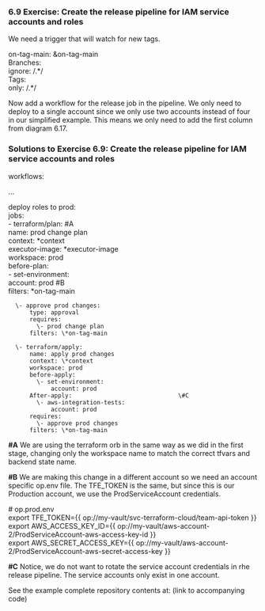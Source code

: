 ### **6.9 Exercise: Create the release pipeline for IAM service accounts and roles**

We need a trigger that will watch for new tags.

on-tag-main: \&on-tag-main  
  Branches:  
    ignore: /.\*/  
  Tags:  
    only: /.\*/

Now add a workflow for the release job in the pipeline. We only need to deploy to a single account since we only use two accounts instead of four in our simplified example. This means we only need to add the first column from diagram 6.17.

### **Solutions to Exercise 6.9: Create the release pipeline for IAM service accounts and roles**

workflows:

...

  deploy roles to prod:  
    jobs:  
      \- terraform/plan:                                \#A  
          name: prod change plan  
          context: \*context  
          executor-image: \*executor-image  
          workspace: prod  
          before-plan:  
            \- set-environment:  
                account: prod                          \#B  
          filters: \*on-tag-main

      \- approve prod changes:  
          type: approval  
          requires:  
            \- prod change plan  
          filters: \*on-tag-main

      \- terraform/apply:  
          name: apply prod changes  
          context: \*context  
          workspace: prod  
          before-apply:  
            \- set-environment:  
                account: prod  
          After-apply:                              \#C  
            \- aws-integration-tests:  
                account: prod  
          requires:  
            \- approve prod changes  
          filters: \*on-tag-main

**\#A** We are using the terraform orb in the same way as we did in the first stage, changing only the workspace name to match the correct tfvars and backend state name.

**\#B** We are making this change in a different account so we need an account specific op.env file. The TFE\_TOKEN is the same, but since this is our Production account, we use the ProdServiceAccount credentials.

\# op.prod.env  
export TFE\_TOKEN={{ op://my-vault/svc-terraform-cloud/team-api-token }}  
export AWS\_ACCESS\_KEY\_ID={{ op://my-vault/aws-account-2/ProdServiceAccount-aws-access-key-id }}  
export AWS\_SECRET\_ACCESS\_KEY={{ op://my-vault/aws-account-2/ProdServiceAccount-aws-secret-access-key }}

**\#C** Notice, we do not want to rotate the service account credentials in rhe release pipeline. The service accounts only exist in one account.

See the example complete repository contents at: (link to accompanying code)